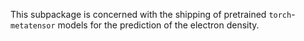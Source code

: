 This subpackage is concerned with the shipping of pretrained `torch`-`metatensor`
models for the prediction of the electron density.
